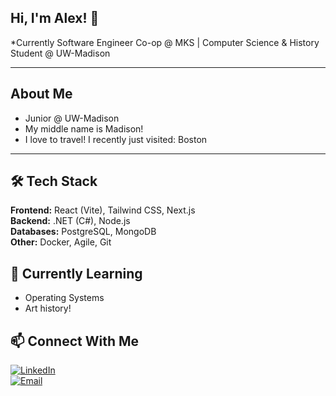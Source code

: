 ## Hi, I'm Alex! 👋
*Currently Software Engineer Co-op @ MKS | Computer Science & History Student @ UW-Madison 

---

## About Me 
- Junior @ UW-Madison
- My middle name is Madison!
- I love to travel! I recently just visited: Boston

---

## 🛠️ Tech Stack
**Frontend:** React (Vite), Tailwind CSS, Next.js  
**Backend:** .NET (C#), Node.js  
**Databases:** PostgreSQL, MongoDB  
**Other:** Docker, Agile, Git

## 🌱 Currently Learning  
- Operating Systems
- Art history!

## 📫 Connect With Me  
[![LinkedIn](https://img.shields.io/badge/LinkedIn-0A66C2?style=flat&logo=linkedin&logoColor=white)](https://www.linkedin.com/in/alexanderli523/)  
[![Email](https://img.shields.io/badge/Email-D14836?style=flat&logo=gmail&logoColor=white)](mailto:amli2@wisc.edu)  
